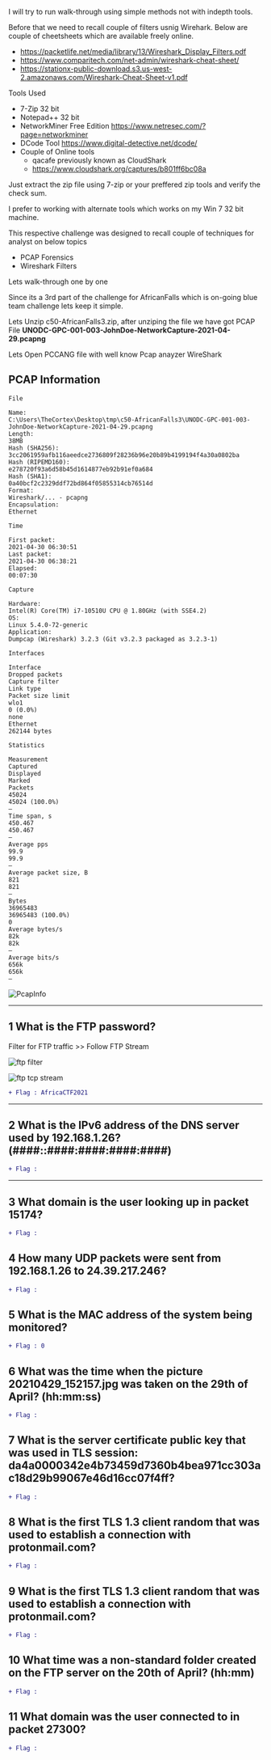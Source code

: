 I will try to run walk-through using simple methods not with indepth tools. 

Before that we need to recall couple of filters usnig Wirehark. Below are couple of cheetsheets which are available freely online.
 
  - https://packetlife.net/media/library/13/Wireshark_Display_Filters.pdf
  - https://www.comparitech.com/net-admin/wireshark-cheat-sheet/
  - https://stationx-public-download.s3.us-west-2.amazonaws.com/Wireshark-Cheat-Sheet-v1.pdf

Tools Used 
  - 7-Zip 32 bit
  - Notepad++ 32 bit
  - NetworkMiner Free Edition https://www.netresec.com/?page=networkminer
  - DCode Tool https://www.digital-detective.net/dcode/
  - Couple of Online tools
	* qacafe previously known as CloudShark
	* https://www.cloudshark.org/captures/b801ff6bc08a
  

Just extract the zip file using 7-zip or your preffered zip tools and verify the check sum.

I prefer to working with alternate tools which works on my Win 7 32 bit machine.

This respective challenge was designed to recall couple of techniques for analyst on below topics
* PCAP Forensics
* Wireshark Filters


Lets walk-through one by one

Since its a 3rd part of the challenge for AfricanFalls which is on-going blue team challenge lets keep it simple.

Lets Unzip c50-AfricanFalls3.zip, after unziping the file we have got PCAP File **UNODC-GPC-001-003-JohnDoe-NetworkCapture-2021-04-29.pcapng**

Lets Open PCCANG file with well know Pcap anayzer WireShark

## PCAP Information
```
File

Name:
C:\Users\TheCortex\Desktop\tmp\c50-AfricanFalls3\UNODC-GPC-001-003-JohnDoe-NetworkCapture-2021-04-29.pcapng
Length:
38MB
Hash (SHA256):
3cc2061959afb116aeedce2736809f28236b96e20b89b4199194f4a30a0802ba
Hash (RIPEMD160):
e278720f93a6d58b45d1614877eb92b91ef0a684
Hash (SHA1):
0a40bcf2c2329ddf72bd864f05855314cb76514d
Format:
Wireshark/... - pcapng
Encapsulation:
Ethernet

Time

First packet:
2021-04-30 06:30:51
Last packet:
2021-04-30 06:38:21
Elapsed:
00:07:30

Capture

Hardware:
Intel(R) Core(TM) i7-10510U CPU @ 1.80GHz (with SSE4.2)
OS:
Linux 5.4.0-72-generic
Application:
Dumpcap (Wireshark) 3.2.3 (Git v3.2.3 packaged as 3.2.3-1)

Interfaces

Interface
Dropped packets
Capture filter
Link type
Packet size limit
wlo1
0 (0.0%)
none
Ethernet
262144 bytes

Statistics

Measurement
Captured
Displayed
Marked
Packets
45024
45024 (100.0%)
—
Time span, s
450.467
450.467
—
Average pps
99.9
99.9
—
Average packet size, B
821
821
—
Bytes
36965483
36965483 (100.0%)
0
Average bytes/s
82k
82k
—
Average bits/s
656k
656k
—
```

![PcapInfo](https://github.com/th3c0rt3x/CyberDefenders/blob/main/c50-AfricanFalls3/PcapInfo.PNG)

<hr>

## 1	 What is the FTP password? 

Filter for FTP traffic >> Follow FTP Stream

![ftp filter](Q1_0.PNG)

![ftp tcp stream](Q1_1.PNG)

```diff
+ Flag : AfricaCTF2021
```
<hr>

## 2	  What is the IPv6 address of the DNS server used by 192.168.1.26? (####::####:####:####:####) 

```diff
+ Flag :   
```

<hr>

## 3	 What domain is the user looking up in packet 15174? 

```diff
+ Flag : 
```

## 4	  How many UDP packets were sent from 192.168.1.26 to 24.39.217.246? 

```diff
+ Flag :
```


## 5	 What is the MAC address of the system being monitored? 

```diff
+ Flag : 0
```

## 6	 What was the time when the picture 20210429_152157.jpg was taken on the 29th of April? (hh:mm:ss) 

```diff
+ Flag : 
```

## 7	 What is the server certificate public key that was used in TLS session: da4a0000342e4b73459d7360b4bea971cc303ac18d29b99067e46d16cc07f4ff? 

```diff
+ Flag : 
```

## 8	  What is the first TLS 1.3 client random that was used to establish a connection with protonmail.com? 
```diff
+ Flag : 
```

## 9	  What is the first TLS 1.3 client random that was used to establish a connection with protonmail.com? 

```diff
+ Flag : 
```

## 10	  What time was a non-standard folder created on the FTP server on the 20th of April? (hh:mm) 

```diff
+ Flag : 
```

## 11	  What domain was the user connected to in packet 27300? 

```diff
+ Flag : 
```
